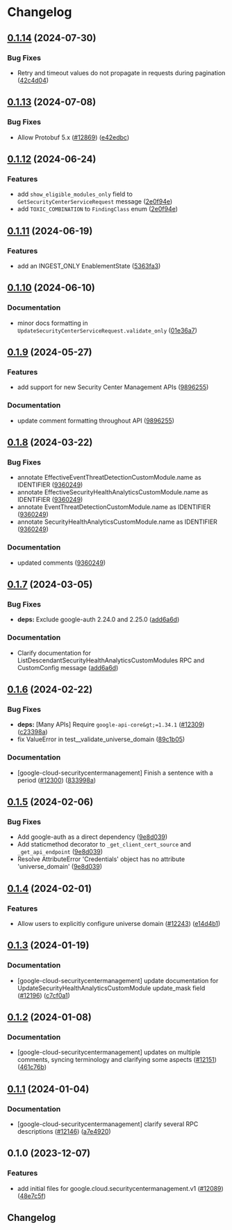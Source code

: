 # Changelog

## [0.1.14](https://github.com/googleapis/google-cloud-python/compare/google-cloud-securitycentermanagement-v0.1.13...google-cloud-securitycentermanagement-v0.1.14) (2024-07-30)


### Bug Fixes

* Retry and timeout values do not propagate in requests during pagination ([42c4d04](https://github.com/googleapis/google-cloud-python/commit/42c4d04ee1362ba0ed0f1b6a134ac8e409875b63))

## [0.1.13](https://github.com/googleapis/google-cloud-python/compare/google-cloud-securitycentermanagement-v0.1.12...google-cloud-securitycentermanagement-v0.1.13) (2024-07-08)


### Bug Fixes

* Allow Protobuf 5.x ([#12869](https://github.com/googleapis/google-cloud-python/issues/12869)) ([e42edbc](https://github.com/googleapis/google-cloud-python/commit/e42edbcf7f4d8ed66b6645c96a01c55fb8cd7666))

## [0.1.12](https://github.com/googleapis/google-cloud-python/compare/google-cloud-securitycentermanagement-v0.1.11...google-cloud-securitycentermanagement-v0.1.12) (2024-06-24)


### Features

* add `show_eligible_modules_only` field to `GetSecurityCenterServiceRequest` message ([2e0f94e](https://github.com/googleapis/google-cloud-python/commit/2e0f94e0f96054a884af7fe8ae80612e04faa91a))
* add `TOXIC_COMBINATION` to `FindingClass` enum ([2e0f94e](https://github.com/googleapis/google-cloud-python/commit/2e0f94e0f96054a884af7fe8ae80612e04faa91a))

## [0.1.11](https://github.com/googleapis/google-cloud-python/compare/google-cloud-securitycentermanagement-v0.1.10...google-cloud-securitycentermanagement-v0.1.11) (2024-06-19)


### Features

* add an INGEST_ONLY EnablementState ([5363fa3](https://github.com/googleapis/google-cloud-python/commit/5363fa34a5c2bb524321d0b09c5f467e784ddb3c))

## [0.1.10](https://github.com/googleapis/google-cloud-python/compare/google-cloud-securitycentermanagement-v0.1.9...google-cloud-securitycentermanagement-v0.1.10) (2024-06-10)


### Documentation

* minor docs formatting in `UpdateSecurityCenterServiceRequest.validate_only` ([01e36a7](https://github.com/googleapis/google-cloud-python/commit/01e36a7b4a7e58ff48fcf4dc1098f4447a7e70f6))

## [0.1.9](https://github.com/googleapis/google-cloud-python/compare/google-cloud-securitycentermanagement-v0.1.8...google-cloud-securitycentermanagement-v0.1.9) (2024-05-27)


### Features

* add support for new Security Center Management APIs ([9896255](https://github.com/googleapis/google-cloud-python/commit/98962551bbe4c8901950a9769c7d5fd4369f2ef5))


### Documentation

* update comment formatting throughout API ([9896255](https://github.com/googleapis/google-cloud-python/commit/98962551bbe4c8901950a9769c7d5fd4369f2ef5))

## [0.1.8](https://github.com/googleapis/google-cloud-python/compare/google-cloud-securitycentermanagement-v0.1.7...google-cloud-securitycentermanagement-v0.1.8) (2024-03-22)


### Bug Fixes

* annotate EffectiveEventThreatDetectionCustomModule.name as IDENTIFIER ([9360249](https://github.com/googleapis/google-cloud-python/commit/93602495cf8265cedd188c042c6b45275971980e))
* annotate EffectiveSecurityHealthAnalyticsCustomModule.name as IDENTIFIER ([9360249](https://github.com/googleapis/google-cloud-python/commit/93602495cf8265cedd188c042c6b45275971980e))
* annotate EventThreatDetectionCustomModule.name as IDENTIFIER ([9360249](https://github.com/googleapis/google-cloud-python/commit/93602495cf8265cedd188c042c6b45275971980e))
* annotate SecurityHealthAnalyticsCustomModule.name as IDENTIFIER ([9360249](https://github.com/googleapis/google-cloud-python/commit/93602495cf8265cedd188c042c6b45275971980e))


### Documentation

* updated comments ([9360249](https://github.com/googleapis/google-cloud-python/commit/93602495cf8265cedd188c042c6b45275971980e))

## [0.1.7](https://github.com/googleapis/google-cloud-python/compare/google-cloud-securitycentermanagement-v0.1.6...google-cloud-securitycentermanagement-v0.1.7) (2024-03-05)


### Bug Fixes

* **deps:** Exclude google-auth 2.24.0 and 2.25.0  ([add6a6d](https://github.com/googleapis/google-cloud-python/commit/add6a6d5198c81e35e5edf8997eb9fde2cc9c81b))


### Documentation

* Clarify documentation for ListDescendantSecurityHealthAnalyticsCustomModules RPC and CustomConfig message ([add6a6d](https://github.com/googleapis/google-cloud-python/commit/add6a6d5198c81e35e5edf8997eb9fde2cc9c81b))

## [0.1.6](https://github.com/googleapis/google-cloud-python/compare/google-cloud-securitycentermanagement-v0.1.5...google-cloud-securitycentermanagement-v0.1.6) (2024-02-22)


### Bug Fixes

* **deps:** [Many APIs] Require `google-api-core&gt;=1.34.1` ([#12309](https://github.com/googleapis/google-cloud-python/issues/12309)) ([c23398a](https://github.com/googleapis/google-cloud-python/commit/c23398a48d23d48e7f96971dd504ff184841666b))
* fix ValueError in test__validate_universe_domain ([89c1b05](https://github.com/googleapis/google-cloud-python/commit/89c1b054f321b90ab4eed0139a3a2a79c369730d))


### Documentation

* [google-cloud-securitycentermanagement] Finish a sentence with a period ([#12300](https://github.com/googleapis/google-cloud-python/issues/12300)) ([833998a](https://github.com/googleapis/google-cloud-python/commit/833998a27193f6d9c95d054a352702439c596165))

## [0.1.5](https://github.com/googleapis/google-cloud-python/compare/google-cloud-securitycentermanagement-v0.1.4...google-cloud-securitycentermanagement-v0.1.5) (2024-02-06)


### Bug Fixes

* Add google-auth as a direct dependency ([9e8d039](https://github.com/googleapis/google-cloud-python/commit/9e8d0399c488cb5125d3144ad4a8e25794c123fb))
* Add staticmethod decorator to `_get_client_cert_source` and `_get_api_endpoint` ([9e8d039](https://github.com/googleapis/google-cloud-python/commit/9e8d0399c488cb5125d3144ad4a8e25794c123fb))
* Resolve AttributeError 'Credentials' object has no attribute 'universe_domain' ([9e8d039](https://github.com/googleapis/google-cloud-python/commit/9e8d0399c488cb5125d3144ad4a8e25794c123fb))

## [0.1.4](https://github.com/googleapis/google-cloud-python/compare/google-cloud-securitycentermanagement-v0.1.3...google-cloud-securitycentermanagement-v0.1.4) (2024-02-01)


### Features

* Allow users to explicitly configure universe domain ([#12243](https://github.com/googleapis/google-cloud-python/issues/12243)) ([e14d4b1](https://github.com/googleapis/google-cloud-python/commit/e14d4b13a883876a420c498a044dc34ea5122629))

## [0.1.3](https://github.com/googleapis/google-cloud-python/compare/google-cloud-securitycentermanagement-v0.1.2...google-cloud-securitycentermanagement-v0.1.3) (2024-01-19)


### Documentation

* [google-cloud-securitycentermanagement] update documentation for UpdateSecurityHealthAnalyticsCustomModule update_mask field ([#12196](https://github.com/googleapis/google-cloud-python/issues/12196)) ([c7cf0a1](https://github.com/googleapis/google-cloud-python/commit/c7cf0a1c754091fb5b141dd7a9238c63f9d1f36e))

## [0.1.2](https://github.com/googleapis/google-cloud-python/compare/google-cloud-securitycentermanagement-v0.1.1...google-cloud-securitycentermanagement-v0.1.2) (2024-01-08)


### Documentation

* [google-cloud-securitycentermanagement] updates on multiple comments, syncing terminology and clarifying some aspects ([#12151](https://github.com/googleapis/google-cloud-python/issues/12151)) ([461c76b](https://github.com/googleapis/google-cloud-python/commit/461c76bbc6bd7cda3ef6da0a0ec7e2418c1532aa))

## [0.1.1](https://github.com/googleapis/google-cloud-python/compare/google-cloud-securitycentermanagement-v0.1.0...google-cloud-securitycentermanagement-v0.1.1) (2024-01-04)


### Documentation

* [google-cloud-securitycentermanagement] clarify several RPC descriptions ([#12146](https://github.com/googleapis/google-cloud-python/issues/12146)) ([a7e4920](https://github.com/googleapis/google-cloud-python/commit/a7e492084f88c72d77127d6adf9feb537362ca18))

## 0.1.0 (2023-12-07)


### Features

* add initial files for google.cloud.securitycentermanagement.v1 ([#12089](https://github.com/googleapis/google-cloud-python/issues/12089)) ([48e7c5f](https://github.com/googleapis/google-cloud-python/commit/48e7c5f9b3747f7ccf85733a99666a3df7206c94))

## Changelog
